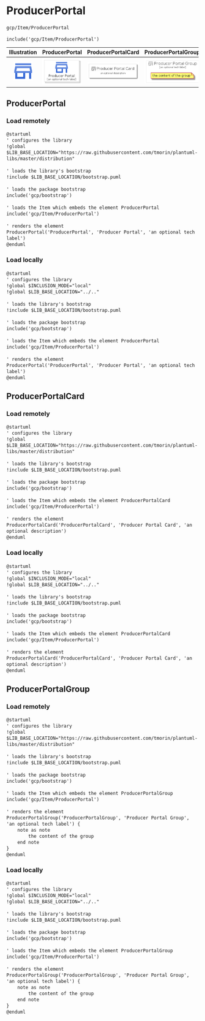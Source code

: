 # ProducerPortal


```text
gcp/Item/ProducerPortal
```

```text
include('gcp/Item/ProducerPortal')
```



| Illustration | ProducerPortal | ProducerPortalCard | ProducerPortalGroup |
| :---: | :---: | :---: | :---: |
| ![illustration for Illustration](../../gcp/Item/ProducerPortal.png) | ![illustration for ProducerPortal](../../gcp/Item/ProducerPortal.Local.png) | ![illustration for ProducerPortalCard](../../gcp/Item/ProducerPortalCard.Local.png) | ![illustration for ProducerPortalGroup](../../gcp/Item/ProducerPortalGroup.Local.png) |




## ProducerPortal

### Load remotely
```plantuml
@startuml
' configures the library
!global $LIB_BASE_LOCATION="https://raw.githubusercontent.com/tmorin/plantuml-libs/master/distribution"

' loads the library's bootstrap
!include $LIB_BASE_LOCATION/bootstrap.puml

' loads the package bootstrap
include('gcp/bootstrap')

' loads the Item which embeds the element ProducerPortal
include('gcp/Item/ProducerPortal')

' renders the element
ProducerPortal('ProducerPortal', 'Producer Portal', 'an optional tech label')
@enduml
```

### Load locally
```plantuml
@startuml
' configures the library
!global $INCLUSION_MODE="local"
!global $LIB_BASE_LOCATION="../.."

' loads the library's bootstrap
!include $LIB_BASE_LOCATION/bootstrap.puml

' loads the package bootstrap
include('gcp/bootstrap')

' loads the Item which embeds the element ProducerPortal
include('gcp/Item/ProducerPortal')

' renders the element
ProducerPortal('ProducerPortal', 'Producer Portal', 'an optional tech label')
@enduml
```

## ProducerPortalCard

### Load remotely
```plantuml
@startuml
' configures the library
!global $LIB_BASE_LOCATION="https://raw.githubusercontent.com/tmorin/plantuml-libs/master/distribution"

' loads the library's bootstrap
!include $LIB_BASE_LOCATION/bootstrap.puml

' loads the package bootstrap
include('gcp/bootstrap')

' loads the Item which embeds the element ProducerPortalCard
include('gcp/Item/ProducerPortal')

' renders the element
ProducerPortalCard('ProducerPortalCard', 'Producer Portal Card', 'an optional description')
@enduml
```

### Load locally
```plantuml
@startuml
' configures the library
!global $INCLUSION_MODE="local"
!global $LIB_BASE_LOCATION="../.."

' loads the library's bootstrap
!include $LIB_BASE_LOCATION/bootstrap.puml

' loads the package bootstrap
include('gcp/bootstrap')

' loads the Item which embeds the element ProducerPortalCard
include('gcp/Item/ProducerPortal')

' renders the element
ProducerPortalCard('ProducerPortalCard', 'Producer Portal Card', 'an optional description')
@enduml
```

## ProducerPortalGroup

### Load remotely
```plantuml
@startuml
' configures the library
!global $LIB_BASE_LOCATION="https://raw.githubusercontent.com/tmorin/plantuml-libs/master/distribution"

' loads the library's bootstrap
!include $LIB_BASE_LOCATION/bootstrap.puml

' loads the package bootstrap
include('gcp/bootstrap')

' loads the Item which embeds the element ProducerPortalGroup
include('gcp/Item/ProducerPortal')

' renders the element
ProducerPortalGroup('ProducerPortalGroup', 'Producer Portal Group', 'an optional tech label') {
    note as note
        the content of the group
    end note
}
@enduml
```

### Load locally
```plantuml
@startuml
' configures the library
!global $INCLUSION_MODE="local"
!global $LIB_BASE_LOCATION="../.."

' loads the library's bootstrap
!include $LIB_BASE_LOCATION/bootstrap.puml

' loads the package bootstrap
include('gcp/bootstrap')

' loads the Item which embeds the element ProducerPortalGroup
include('gcp/Item/ProducerPortal')

' renders the element
ProducerPortalGroup('ProducerPortalGroup', 'Producer Portal Group', 'an optional tech label') {
    note as note
        the content of the group
    end note
}
@enduml
```

